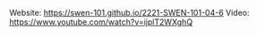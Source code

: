 Website: https://swen-101.github.io/2221-SWEN-101-04-6
Video: https://www.youtube.com/watch?v=ijplT2WXghQ
